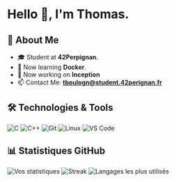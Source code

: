# Hello 👋, I'm **Thomas**.

## 🌟 About Me
- 🎓 Student at **42Perpignan**.
- 🌱 Now learning **Docker**.
- 🔭 Now working on **Inception**
- 📫 Contact Me: **tboulogn@student.42perignan.fr**

## 🛠️ Technologies & Tools
![C](https://img.shields.io/badge/C-A8B9CC?style=for-the-badge&logo=c&logoColor=white)
![C++](https://img.shields.io/badge/C++-00599C?style=for-the-badge&logo=c%2b%2b&logoColor=white)
![Git](https://img.shields.io/badge/Git-F05032?style=for-the-badge&logo=git&logoColor=white)
![Linux](https://img.shields.io/badge/Linux-FCC624?style=for-the-badge&logo=linux&logoColor=black)
![VS Code](https://img.shields.io/badge/VSCode-007ACC?style=for-the-badge&logo=visual-studio-code&logoColor=white)

## 📊 Statistiques GitHub
![Vos statistiques](https://github-readme-stats.vercel.app/api?username=tboulogn&theme=gotham&show_icons=true&hide_border=true&count_private=true)
![Streak](https://github-readme-streak-stats.herokuapp.com/?user=tboulogn&theme=gotham&hide_border=true)
![Langages les plus utilisés](https://github-readme-stats.vercel.app/api/top-langs/?username=tboulogn&theme=gotham&show_icons=true&hide_border=true&layout=compact)

